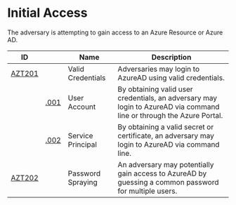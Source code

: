 # Initial Access

The adversary is attempting to gain access to an Azure Resource or Azure AD.

|ID                        |                         |Name                                                                          |Description                                       |
|--------------------------|-------------------------------|------------------------------------------------------------------------------|--------------------------------------------------|
|[AZT201](AZT201/AZT201.md)   |                               | Valid Credentials                                                          |Adversaries may login to AzureAD using valid credentials.|
|                          |[.001](AZT201/AZT201-1.md)     |User Account                                                              |By obtaining valid user credentials, an adversary may login to AzureAD via command line or through the Azure Portal. |
|                          |[.002](AZT201/AZT201-2.md)     |Service Principal                                              |By obtaining a valid secret or certificate, an adversary may login to AzureAD via command line.|
|[AZT202](AZT202/AZT202.md)   |                               | Password Spraying                                                         |An adversary may potentially gain access to AzureAD by guessing a common password for multiple users.|
